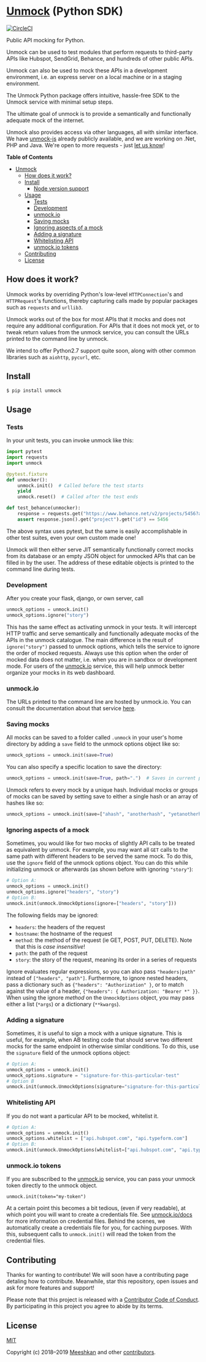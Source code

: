 # [Unmock](https://www.unmock.io/) (Python SDK)
[![CircleCI](https://circleci.com/gh/unmock/unmock-python.svg?style=svg)](https://circleci.com/gh/unmock/unmock-python)

Public API mocking for Python.

Unmock can be used to test modules that perform requests to third-party
APIs like Hubspot, SendGrid, Behance, and hundreds of other public APIs.

Unmock can also be used to mock these APIs in a development environment,
i.e. an express server on a local machine or in a staging environment.

The Unmock Python package offers intuitive, hassle-free SDK to the
Unmock service with minimal setup steps.

The ultimate goal of unmock is to provide a semantically and
functionally adequate mock of the internet.

Unmock also provides access via other languages, all with similar
interface. We have [unmock-js](https://github.com/unmock/unmock-js)
already publicly available, and we are working on .Net, PHP and Java.
We're open to more requests - just [let us know](mailto:contact@unmock.io)!

**Table of Contents**

<!-- toc -->

- [Unmock](#unmock)
  - [How does it work?](#how-does-it-work)
  - [Install](#install)
    - [Node version support](#node-version-support)
  - [Usage](#usage)
    - [Tests](#tests)
    - [Development](#development)
    - [unmock.io](#unmockio)
    - [Saving mocks](#saving-mocks)
    - [Ignoring aspects of a mock](#ignoring-aspects-of-a-mock)
    - [Adding a signature](#adding-a-signature)
    - [Whitelisting API](#whitelisting-api)
    - [unmock.io tokens](#unmockio-tokens)
  - [Contributing](#contributing)
  - [License](#license)

<!-- tocstop -->

## How does it work?

Unmock works by overriding Python's low-level `HTTPConnection`'s and
`HTTPRequest`'s functions, thereby capturing calls
made by popular packages such as `requests` and `urllib3`.

Unmock works out of the box for most APIs that it mocks and does not
require any additional configuration. For APIs that it does not mock
yet, or to tweak return values from the unmock service, you can consult
the URLs printed to the command line by unmock.

We intend to offer Python2.7 support quite soon, along with other common
libraries such as `aiohttp`, `pycurl`, etc.  

## Install

```sh
$ pip install unmock
```

## Usage

### Tests

In your unit tests, you can invoke unmock like this:

```python
import pytest
import requests
import unmock

@pytest.fixture
def unmocker():
    unmock.init()  # Called before the test starts
    yield
    unmock.reset()  # Called after the test ends

def test_behance(unmocker):
    response = requests.get("https://www.behance.net/v2/projects/5456?api_key=u_n_m_o_c_k_200")
    assert response.json().get("project").get("id") == 5456
```

The above syntax uses pytest, but the same is easily accomplishable in
other test suites, even your own custom made one!

Unmock will then either serve JIT semantically functionally correct
mocks from its database or an empty JSON object for unmocked APIs that
can be filled in by the user. The address of these editable objects is
printed to the command line during tests.

### Development

After you create your flask, django, or own server, call


```python
unmock_options = unmock.init()
unmock_options.ignore("story")
```

This has the same effect as activating unmock in your tests.
It will intercept HTTP traffic and serve semantically and functionally
adequate mocks of the APIs in the unmock catalogue.
The main difference is the result of `ignore("story")` passed to unmock
options, which tells the service to ignore the order of mocked requests.
Always use this option when the order of mocked data does not matter,
i.e. when you are in sandbox or development mode.
For users of the [unmock.io](https://www.unmock.io) service, this will
help unmock better organize your mocks in its web dashboard.


### unmock.io

The URLs printed to the command line are hosted by unmock.io. You can
consult the documentation about that service
[here](https://www.unmock.io/docs).

### Saving mocks

All mocks can be saved to a folder called `.unmock` in your user's home
directory by adding a `save` field to the unmock options object like so:

```python
unmock_options = unmock.init(save=True)
```
You can also specify a specific location to save the directory:
```python
unmock_options = unmock.init(save=True, path=".")  # Saves in current path
```
Unmock refers to every mock by a unique hash. Individual mocks or groups
of mocks can be saved by setting save to either a single hash or an
array of hashes like so:

```python
unmock_options = unmock.init(save=["ahash", "anotherhash", "yetanotherhash"])
```

### Ignoring aspects of a mock

Sometimes, you would like for two mocks of slightly API calls to be
treated as equivalent by unmock. For example, you may want all `GET`
calls to the same path with different headers to be served the same
mock. To do this, use the `ignore` field of the unmock options object.
You can do this while initializing unmock or afterwards (as shown before
with ignoring `"story"`):

```python
# Option A:
unmock_options = unmock.init()
unmock_options.ignore("headers", "story")
# Option B:
unmock.init(unmock.UnmockOptions(ignore=["headers", "story"]))
```

The following fields may be ignored:

* `headers`: the headers of the request
* `hostname`: the hostname of the request
* `method`: the method of the request (ie GET, POST, PUT, DELETE).
Note that this is *case insensitive*!
* `path`: the path of the request
* `story`: the story of the request, meaning its order in a series of requests

Ignore evaluates regular expressions, so you can also pass
`"headers|path"` instead of `["headers", "path"]`. Furthermore, to
ignore nested headers, pass a dictionary such as
`{"headers": "Authorization" }`, or to match against the value of a
header, `{"headers": { Authorization: "Bearer *" }}`. When using the
ignore _method_ on the `UnmockOptions` object, you may pass either a
list (`*args`) or a dictionary (`**kwargs`).

### Adding a signature

Sometimes, it is useful to sign a mock with a unique signature. This is
useful, for example, when AB testing code that should serve two
different mocks for the same endpoint in otherwise similar conditions.
To do this, use the `signature` field of the unmock options object:

```python
# Option A:
unmock_options = unmock.init()
unmock_options.signature = "signature-for-this-particular-test"
# Option B
unmock.init(unmock.UnmockOptions(signature="signature-for-this-particular-test"))
```

### Whitelisting API

If you do not want a particular API to be mocked, whitelist it.

```python
# Option A:
unmock_options = unmock.init()
unmock_options.whitelist = ["api.hubspot.com", "api.typeform.com"]
# Option B:
unmock.init(unmock.UnmockOptions(whitelist=["api.hubspot.com", "api.typeform.com"]))
```

### unmock.io tokens

If you are subscribed to the [unmock.io](https://www.unmock.io) service,
you can pass your unmock token directly to the unmock object.

```
unmock.init(token="my-token")
```

At a certain point this becomes a bit tedious, (even if very readable),
at which point you will want to create a credentials file. See
[unmock.io/docs](https://www.unmock.io/docs) for more information on
credential files.
Behind the scenes, we automatically create a credentials file for you,
for caching purposes. With this, subsequent calls to `unmock.init()`
will read the token from the credential files. 

## Contributing

Thanks for wanting to contribute! We will soon have a contributing page
detaling how to contribute. Meanwhile, star this repository, open issues
and ask for more features and support!

Please note that this project is released with a
[Contributor Code of Conduct](CODE_OF_CONDUCT.md). By participating in
this project you agree to abide by its terms.

## License

[MIT](LICENSE)

Copyright (c) 2018–2019 [Meeshkan](http://meeshkan.com) and other
[contributors](https://github.com/unmock/unmock/graphs/contributors).

